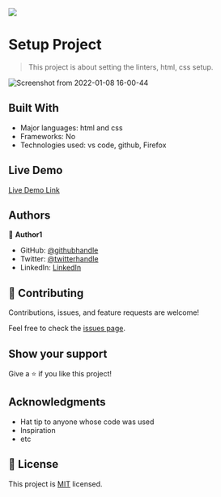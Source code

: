 ![](https://img.shields.io/badge/Microverse-blueviolet)

# Setup Project

> This project is about setting the linters, html, css setup.

![Screenshot from 2022-01-08 16-00-44](https://user-images.githubusercontent.com/75738563/148640390-91c48bb9-a520-4cb1-804c-3e7e6d693e62.png)


## Built With

- Major languages: html and css
- Frameworks: No
- Technologies used: vs code, github, Firefox

## Live Demo

[Live Demo Link](https://livedemo.com)


## Authors

👤 **Author1**

- GitHub: [@githubhandle](https://github.com/AbrahaKahsay/hello-microverse)
- Twitter: [@twitterhandle](https://twitter.com/Alamsbut)
- LinkedIn: [LinkedIn](https://www.linkedin.com/in/abraha-kahsay-492771135/)


## 🤝 Contributing

Contributions, issues, and feature requests are welcome!

Feel free to check the [issues page](../../issues/).

## Show your support

Give a ⭐️ if you like this project!

## Acknowledgments

- Hat tip to anyone whose code was used
- Inspiration
- etc

## 📝 License

This project is [MIT](./MIT.md) licensed.
